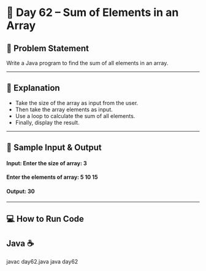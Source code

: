 # 🌟 Day 62 – Sum of Elements in an Array

## 📝 Problem Statement

Write a Java program to find the sum of all elements in an array.

---

## 📖 Explanation

- Take the size of the array as input from the user.
- Then take the array elements as input.
- Use a loop to calculate the sum of all elements.
- Finally, display the result.

---

## 🧩 Sample Input & Output

#### Input: Enter the size of array: 3

#### Enter the elements of array: 5 10 15


#### Output: 30

---


## 💻 How to Run Code 
## Java ☕
javac day62.java
java day62
